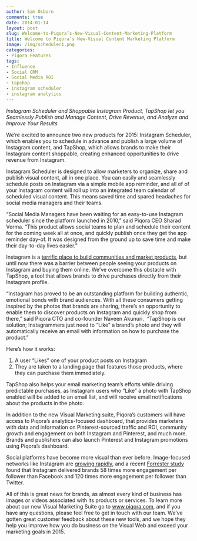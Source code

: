 ```yaml
---
author: Sam Osborn
comments: true
date: 2014-01-14
layout: post
slug: Welcome-to-Piqora’s-New-Visual-Content-Marketing-Platform
title: Welcome to Piqora’s New-Visual Content Marketing Platform
image: /img/scheduler1.png
categories:
- Piqora Features
tags:
- Influence
- Social CRM
- Social Media ROI
- tapshop
- instagram scheduler
- instagram analytics
---
```

<i>Instagram Scheduler and Shoppable Instagram Product, TapShop let you Seamlessly Publish and Manage Content, Drive Revenue, and Analyze and Improve Your Results</i>

We’re excited to announce two new products for 2015: Instagram Scheduler, which enables you to schedule in advance and publish a large volume of Instagram content, and TapShop, which allows brands to make their Instagram content shoppable, creating enhanced opportunities to drive revenue from Instagram.

Instagram Scheduler is designed to allow marketers to organize, share and publish visual content, all in one place. You can easily and seamlessly schedule posts on Instagram via a simple mobile app reminder, and all of of your Instagram content will roll up into an integrated team calendar of scheduled visual content. This means saved time and spared headaches for social media managers and their teams.

“Social Media Managers have been waiting for an easy-to-use Instagram scheduler since the platform launched in 2010,” said Piqora CEO Sharad Verma. “This product allows social teams to plan and schedule their content for the coming week all at once, and quickly publish once they get the app reminder day-of. It was designed from the ground up to save time and make their day-to-day lives easier.”

Instagram is a <a href="http://www.fastcompany.com/3029395/bottom-line/how-the-most-successful-brands-dominate-instagram-and-you-can-too">terrific place to build communities and market products</a>, but until now there was a barrier between people seeing your products on Instagram and buying them online. We’ve overcome this obstacle with TapShop, a tool that allows brands to drive purchases directly from their Instagram profile.

“Instagram has proved to be an outstanding platform for building authentic, emotional bonds with brand audiences. With all these consumers getting inspired by the photos that brands are sharing, there’s an opportunity to enable them to discover products on Instagram and quickly shop from there,” said Piqora CTO and co-founder Naveen Akunuri.  “TapShop is our solution; Instagrammers just need to “Like” a brand’s photo and they will automatically receive an email with information on how to purchase the product.”

Here’s how it works:
<ol>
	<li>A user “Likes” one of your product posts on Instagram</li>
	<li>They are taken to a landing page that features those products, where they can purchase them immediately.</li>
</ol>
TapShop also helps your email marketing team’s efforts while driving predictable purchases, as Instagram users who “Like” a photo with TapShop enabled will be added to an email list, and will receive email notifications about the products in the photo.

In addition to the new Visual Marketing suite, Piqora’s customers will have access to Piqora’s analytics-focused dashboard, that provides marketers with data and information on Pinterest-sourced traffic and ROI, community growth and engagement on both Instagram and Pinterest, and much more. Brands and publishers can also launch Pinterest and Instagram promotions using Piqora’s dashboard.

Social platforms have become more visual than ever before. Image-focused networks like Instagram are <a href="http://www.pewinternet.org/2015/01/09/social-media-update-2014/">growing rapidly</a>, and a recent <a href="http://blogs.forrester.com/nate_elliott/14-04-29-instagram_is_the_king_of_social_engagement">Forrester study</a> found that Instagram delivered brands 58 times more engagement per follower than Facebook and 120 times more engagement per follower than Twitter.

All of this is great news for brands, as almost every kind of business has images or videos associated with its products or services. To learn more about our new Visual Marketing Suite go to <a href="http://www.piqora.com">www.piqora.com</a>, and if you have any questions, please feel free to get in touch with our team. We’ve gotten great customer feedback about these new tools, and we hope they help you improve how you do business on the Visual Web and exceed your marketing goals in 2015.

&nbsp;
